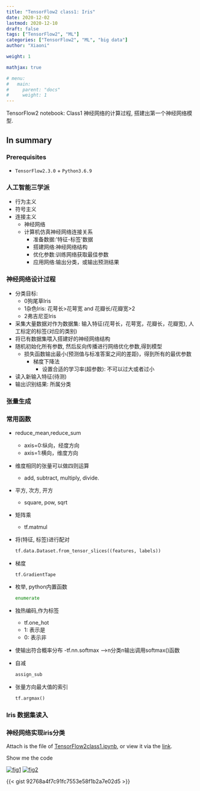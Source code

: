 ```yaml
---
title: "TensorFlow2 class1: Iris"
date: 2020-12-02
lastmod: 2020-12-10
draft: false
tags: ["TensorFlow2", "ML"]
categories: ["TensorFlow2", "ML", "big data"]
author: "Xiaoni"

weight: 1

mathjax: true

# menu:
#   main:
#     parent: "docs"
#     weight: 1
---
```


TensorFlow2 notebook: Class1 神经网络的计算过程, 搭建出第一个神经网络模型.

<!--more-->

## In summary

### Prerequisites
- `TensorFlow2.3.0` + `Python3.6.9`

### 人工智能三学派
- 行为主义
- 符号主义
- 连接主义
  - 神经网络
  - 计算机仿真神经网络连接关系
    - 准备数据:'特征-标签'数据
    - 搭建网络:神经网络结构
    - 优化参数:训练网络获取最佳参数
    - 应用网络:输出分类，或输出预测结果

### 神经网络设计过程
- 分类目标:
  - 0狗尾草Iris
  - 1杂色Iris: 花萼长>花萼宽 and 花瓣长/花瓣宽>2
  - 2弗吉尼亚Iris
- 采集大量数据对作为数据集: 输入特征(花萼长，花萼宽，花瓣长，花瓣宽), 人工标定的标签(对应的类别)
- 将已有数据集喂入搭建好的神经网络结构
- 随机初始化所有参数, 然后反向传播进行网络优化参数,得到模型
  - 损失函数输出最小(预测值与标准答案之间的差距)，得到所有的最优参数
    - 梯度下降法
      - 设置合适的学习率(超参数): 不可以过大或者过小
- 读入新输入特征(待测)
- 输出识别结果: 所属分类

### 张量生成
  
### 常用函数

- reduce_mean,reduce_sum
  - axis=0:纵向，经度方向
  - axis=1:横向，维度方向
- 维度相同的张量可以做四则运算
  - add, subtract, multiply, divide.
- 平方, 次方, 开方
  - square, pow, sqrt
- 矩阵乘
  - tf.matmul
- 将(特征, 标签)进行配对
  
  ```python
  tf.data.Dataset.from_tensor_slices((features, labels))
  ```

- 梯度
  
  ```python
  tf.GradientTape
  ```

- 枚举, python内置函数
  
  ```python
  enumerate
  ```

- 独热编码,作为标签
  - tf.one_hot
  - 1: 表示是
  - 0: 表示非
- 使输出符合概率分布 -tf.nn.softmax -->n分类n输出调用softmax()函数
- 自减
  
  ```python
  assign_sub
  ```

- 张量方向最大值的索引
  
  ```python
  tf.argmax()
  ```

### Iris 数据集读入

### 神经网络实现iris分类

Attach is the file of [TensorFlow2class1.ipynb](TensorFlow2class1.ipynb), or view it via the [link](https://colab.research.google.com/drive/1IslgEamApGpdgwBK2YW0zgGBJJ9L7VPb?usp=sharing).

Show me the code <i class="far fa-hand-point-down"></i>

  [![fig1](fig1.png)](https://gist.github.com/xiaonilee/92768a4f7c91fc7553e58f1b2a7e02d5)
  [![fig2](fig2.png)](https://gist.github.com/xiaonilee/92768a4f7c91fc7553e58f1b2a7e02d5)

{{< gist 92768a4f7c91fc7553e58f1b2a7e02d5 >}}


  